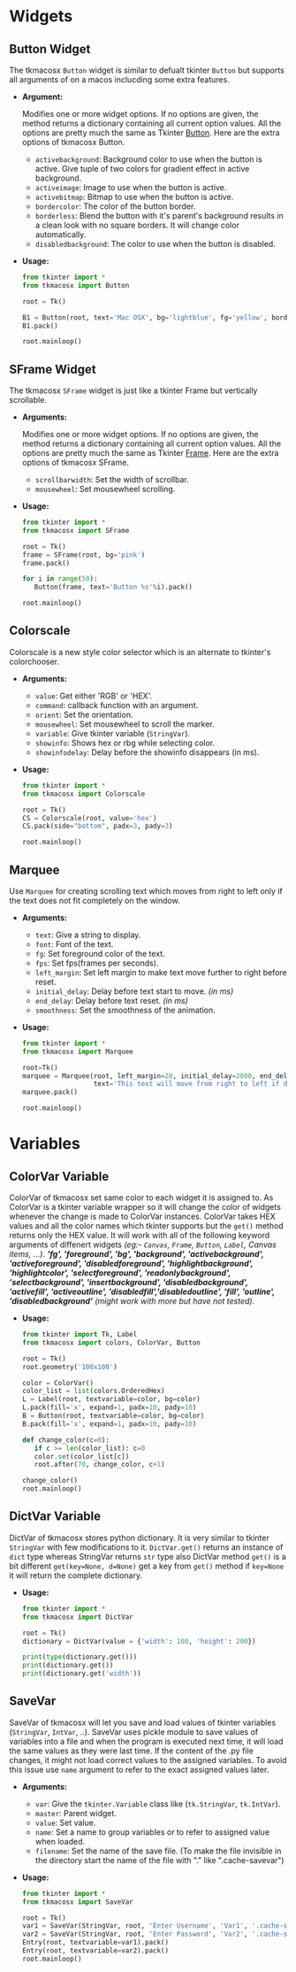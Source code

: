 
# Widgets

## Button Widget

The tkmacosx `Button` widget is similar to defualt tkinter `Button` but supports all arguments of on a macos inclucding some extra features.

- **Argument:**

    Modifies one or more widget options. If no options are given, the method returns a dictionary containing all current option values. All the options are pretty much the same as Tkinter [Button](https://effbot.org/tkinterbook/button.htm). Here are the extra options of tkmacosx Button.

  - `activebackground`: Background color to use when the button is active. Give tuple of two colors for gradient effect in active background.
  - `activeimage`: Image to use when the button is active.
  - `activebitmap`: Bitmap to use when the button is active.
  - `bordercolor`: The color of the button border.
  - `borderless`: Blend the button with it's parent's background results in a clean look with no square borders. It will change color automatically.
  - `disabledbackground`: The color to use when the button is disabled.

- **Usage:**

   ```python
   from tkinter import *
   from tkmacosx import Button

   root = Tk()

   B1 = Button(root, text='Mac OSX', bg='lightblue', fg='yellow', borderless=1)
   B1.pack()

   root.mainloop()
   ```

## SFrame Widget

The tkmacosx `SFrame` widget is just like a tkinter Frame but vertically scrollable.

- **Arguments:**

   Modifies one or more widget options. If no options are given, the method returns a dictionary containing all current option values. All the options are pretty much the same as Tkinter [Frame](https://effbot.org/tkinterbook/frame.htm). Here are the extra options of tkmacosx SFrame.

  - `scrollbarwidth`: Set the width of scrollbar.
  - `mousewheel`: Set mousewheel scrolling.
  
- **Usage:**

   ```python
   from tkinter import *
   from tkmacosx import SFrame

   root = Tk()
   frame = SFrame(root, bg='pink')
   frame.pack()

   for i in range(50):
      Button(frame, text='Button %s'%i).pack()

   root.mainloop()
   ```

## Colorscale

Colorscale is a new style color selector which is an alternate to tkinter's colorchooser.

- **Arguments:**

  - `value`: Get either 'RGB' or 'HEX'.
  - `command`: callback function with an argument.
  - `orient`: Set the orientation.
  - `mousewheel`: Set mousewheel to scroll the marker.
  - `variable`: Give tkinter variable (`StringVar`).
  - `showinfo`: Shows hex or rbg while selecting color.
  - `showinfodelay`: Delay before the showinfo disappears (in ms).

- **Usage:**

    ```python
   from tkinter import *
   from tkmacosx import Colorscale

   root = Tk()
   CS = Colorscale(root, value='hex')
   CS.pack(side="bottom", padx=3, pady=3)

   root.mainloop()
   ```

## Marquee

Use `Marquee` for creating scrolling text which moves from right to left only if the text does not fit completely on the window.

- **Arguments:**

  - `text`: Give a string to display.
  - `font`: Font of the text.
  - `fg`: Set foreground color of the text.
  - `fps`: Set fps(frames per seconds).
  - `left_margin`: Set left margin to make text move further to right before reset.
  - `initial_delay`: Delay before text start to move. *(in ms)*
  - `end_delay`: Delay before text reset. *(in ms)*
  - `smoothness`: Set the smoothness of the animation.

- **Usage:**

   ```python
   from tkinter import *
   from tkmacosx import Marquee

   root=Tk()
   marquee = Marquee(root, left_margin=20, initial_delay=2000, end_delay=2000,
                     text='This text will move from right to left if does not fit the window.')
   marquee.pack()

   root.mainloop()
   ```

# Variables

## ColorVar Variable

ColorVar of tkmacosx set same color to each widget it is assigned to. As ColorVar is a tkinter variable wrapper so it will change the color of widgets whenever the change is made to ColorVar instances. ColorVar takes HEX values and all the color names which tkinter supports but the `get()` method returns only the HEX value. It will work with all of the following keyword arguments of diffenert widgets *(eg:- `Canvas`, `Frame`, `Button`, `Label`, Canvas items, ...)*. ***'fg', 'foreground', 'bg', 'background', 'activebackground', 'activeforeground', 'disabledforeground', 'highlightbackground', 'highlightcolor', 'selectforeground', 'readonlybackground', 'selectbackground', 'insertbackground', 'disabledbackground', 'activefill', 'activeoutline', 'disabledfill','disabledoutline', 'fill', 'outline', 'disabledbackground'*** *(might work with more but have not tested).*
  
- **Usage:**

   ```python
   from tkinter import Tk, Label
   from tkmacosx import colors, ColorVar, Button

   root = Tk()
   root.geometry('100x100')

   color = ColorVar()
   color_list = list(colors.OrderedHex)
   L = Label(root, textvariable=color, bg=color)
   L.pack(fill='x', expand=1, padx=10, pady=10)
   B = Button(root, textvariable=color, bg=color)
   B.pack(fill='x', expand=1, padx=10, pady=10)

   def change_color(c=0):
      if c >= len(color_list): c=0
      color.set(color_list[c])
      root.after(70, change_color, c+1)

   change_color()
   root.mainloop()
   ```

## DictVar Variable

DictVar of tkmacosx stores python dictionary. It is very similar to tkinter `StringVar` with few modifications to it. `DictVar.get()` returns an instance of `dict` type whereas StringVar returns `str` type also DictVar method `get()` is a bit different `get(key=None, d=None)` get a key from `get()` method if `key=None` it will return the complete dictionary.

- **Usage:**

   ```python
   from tkinter import *
   from tkmacosx import DictVar

   root = Tk()
   dictionary = DictVar(value = {'width': 100, 'height': 200})

   print(type(dictionary.get()))
   print(dictionary.get())
   print(dictionary.get('width'))
   ```

## SaveVar

SaveVar of tkmacosx will let you save and load values of tkinter variables (`StringVar`, `IntVar`, ..). SaveVar uses pickle module to save values of variables into a file and when the program is executed next time, it will load the same values as they were last time. If the content of the .py file changes, it might not load correct values to the assigned variables. To avoid this issue use `name` argument to refer to the exact assigned values later.

- **Arguments:**

  - `var`: Give the `tkinter.Variable` class like (`tk.StringVar`, `tk.IntVar`).
  - `master`: Parent widget.
  - `value`: Set value.
  - `name`: Set a name to group variables or to refer to assigned value when loaded.
  - `filename`: Set the name of the save file. (To make the file invisible in the directory start the name of the file with "." like ".cache-savevar")

- **Usage:**

   ```python
   from tkinter import *
   from tkmacosx import SaveVar

   root = Tk()
   var1 = SaveVar(StringVar, root, 'Enter Username', 'Var1', '.cache-savevar')
   var2 = SaveVar(StringVar, root, 'Enter Password', 'Var2', '.cache-savevar')
   Entry(root, textvariable=var1).pack()
   Entry(root, textvariable=var2).pack()
   root.mainloop()
   ```
